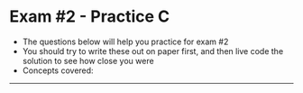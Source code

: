 # Exam #2 - Practice C

- The questions below will help you practice for exam #2
- You should try to write these out on paper first, and then live code the solution to see how close you were
- Concepts covered:


<hr>
